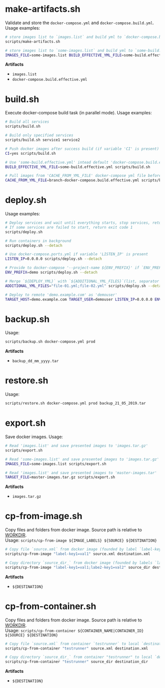 # make-artifacts.sh
Validate and store the `docker-compose.yml` and `docker-compose.build.yml`. Usage examples:
```sh
# store images list to `images.list` and build yml to `docker-compose.build.effective.yml`
scripts/make-artifacts.sh

# store images list to `some-images.list` and build yml to `some-build.effective.yml`
IMAGES_FILE=some-images.list BUILD_EFFECTIVE_YML_FILE=some-build.effective.yml scripts/make-artifacts.sh
```
**Artifacts**
* `images.list`
* `docker-compose.build.effective.yml`
# build.sh
Execute docker-compose build task (in parallel mode). Usage examples:

```sh
# Build all services
scripts/build.sh

# Build only specified services
scripts/build.sh service1 service2

# Push docker images after success build (if variable 'CI' is present)
CI=yes scripts/build.sh

# Use 'some-build.effective.yml' intead default 'docker-compose.build.effective.yml'
BUILD_EFFECTIVE_YML_FILE=some-build.effective.yml scripts/build.sh

# Pull images from 'CACHE_FROM_YML_FILE' docker-compose yml file before build
CACHE_FROM_YML_FILE=branch-docker-compose.build.effective.yml scripts/build.sh
```
# deploy.sh
Usage examples:
```sh
# Deploy services and wait until everything starts, stop services, return exit code 0
# If some services are failed to start, return exit code 1
scripts/deploy.sh

# Run containers in background
scripts/deploy.sh --detach

# Use docker-compose.ports.yml if variable 'LISTEN_IP' is present
LISTEN_IP=0.0.0.0 scripts/deploy.sh --detach

# Provide to docker-compose '--project-name ${ENV_PREFIX}' if `ENV_PREFIX` is present, else '--project-name {random value}'
ENV_PREFIX=demo scripts/deploy.sh --detach

# Merge `${DEPLOY_YML}` with `${ADDITIONAL_YML_FILES}`(list, separator ';') and run containers in background
ADDITIONAL_YML_FILES="file-01.yml;file-02.yml" scripts/deploy.sh --detach

# Deploy to remote 'demo.example.com' as 'demouser'
TARGET_HOST=demo.example.com TARGET_USER=demouser LISTEN_IP=0.0.0.0 ENV_PREFIX=demo scripts/deploy.sh --detach
```
# backup.sh
Usage:
```sh
scripts/backup.sh docker-compose.yml prod
```
**Artifacts**
* `backup_dd_mm_yyyy.tar`
# restore.sh
Usage:
```sh
scripts/restore.sh docker-compose.yml prod backup_21_05_2019.tar
```
# export.sh
Save docker images. Usage:
```sh
# Read 'images.list' and save presented images to 'images.tar.gz'
scripts/export.sh

# Read 'some-images.list' and save presented images to 'images.tar.gz'
IMAGES_FILE=some-images.list scripts/export.sh

# Read 'images.list' and save presented images to 'master-images.tar'
TARGET_FILE=master-images.tar.gz scripts/export.sh
```
**Artifacts**
 * `images.tar.gz`
 
 # cp-from-image.sh
Copy files and folders from docker image. Source path is relative to [WORKDIR](https://docs.docker.com/engine/reference/#workdir).\
Usage: `scripts/cp-from-image ${IMAGE_LABELS} ${SOURCE} ${DESTINATION}`
```sh
# Copy file `source.xml` from docker image (founded by label `label-key1=val1`) to local `destination.xml`'
scripts/cp-from-image "label-key1=val1" source.xml destination.xml

# Copy directory `source_dir_` from docker image (founded by labels `label-key1=val1` and `labe2-key1=val2`) to local `destination_dir`'
scripts/cp-from-image "label-key1=val1;labe2-key1=val2" source_dir destination_dir
```
**Artifacts**
 * `${DESTINATION}`

 # cp-from-container.sh
Copy files and folders from docker image. Source path is relative to [WORKDIR](https://docs.docker.com/engine/reference/#workdir).\
Usage: `scripts/cp-from-container ${CONTAINER_NAME|CONTAINER_ID} ${SOURCE} ${DESTINATION}`
```sh
# Copy file `source.xml` from container `testrunner` to local `destination.xml`'
scripts/cp-from-container "testrunner" source.xml destination.xml

# Copy directory `source_dir_` from container "testrunner" to local `destination_dir`'
scripts/cp-from-container "testrunner" source_dir destination_dir
```
**Artifacts**
 * `${DESTINATION}`